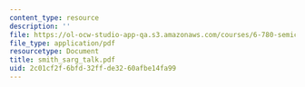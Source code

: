 ```yaml
---
content_type: resource
description: ''
file: https://ol-ocw-studio-app-qa.s3.amazonaws.com/courses/6-780-semiconductor-manufacturing-spring-2003/2c01cf2f6bfd32ffde3260afbe14fa99_smith_sarg_talk.pdf
file_type: application/pdf
resourcetype: Document
title: smith_sarg_talk.pdf
uid: 2c01cf2f-6bfd-32ff-de32-60afbe14fa99
---
```

